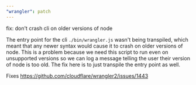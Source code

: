```yaml
---
"wrangler": patch
---
```


fix: don't crash cli on older versions of node

The entry point for the cli `./bin/wrangler.js` wasn't being transpiled, which meant that any newer syntax would cause it to crash on older versions of node. This is a problem because we need this script to run even on unsupported versions so we can log a message telling the user their version of node is too old. The fix here is to just transpile the entry point as well.

Fixes https://github.com/cloudflare/wrangler2/issues/1443

